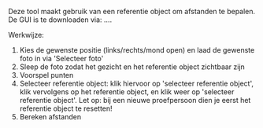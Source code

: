 Deze tool maakt gebruik van een referentie object om afstanden te bepalen. 
De GUI is te downloaden via: ....

Werkwijze:
1. Kies de gewenste positie (links/rechts/mond open) en laad de gewenste foto in via 'Selecteer foto'
2. Sleep de foto zodat het gezicht en het referentie object zichtbaar zijn
3. Voorspel punten
4. Selecteer referentie object: klik hiervoor op 'selecteer referentie object', klik vervolgens op het referentie object, en klik weer op 'selecteer referentie object'.
   Let op: bij een nieuwe proefpersoon dien je eerst het referentie object te resetten!
5. Bereken afstanden
